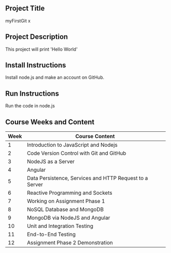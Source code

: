## Project Title

myFirstGit x

## Project Description

This project will print 'Hello World'

## Install Instructions

Install node.js and make an account on GitHub.

## Run Instructions

Run the code in node.js

## Course Weeks and Content

| Week | Course Content                |
|------|------------------------------|
| 1    | Introduction to JavaScript and Nodejs |
| 2    | Code Version Control with Git and GitHub	 |
| 3    | NodeJS as a Server |
| 4    | Angular |
| 5    | Data Persistence, Services and HTTP Request to a Server |
| 6    | Reactive Programming and Sockets |
| 7    | Working on Assignment Phase 1 |
| 8    | NoSQL Database and MongoDB |
| 9    | MongoDB via NodeJS and Angular |
| 10   | Unit and Integration Testing |
| 11   | End-to-End Testing |
| 12   | Assignment Phase 2 Demonstration |


